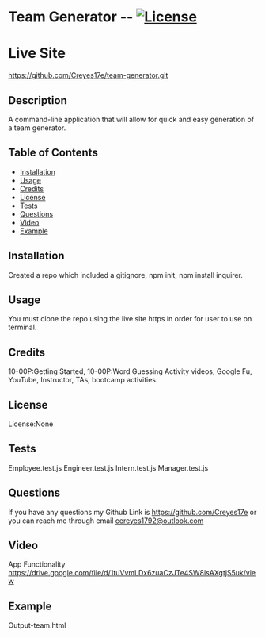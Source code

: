 # Team Generator -- [![License](https://img.shields.io/badge/license-None-green.svg)](https://shields.io/)

# Live Site

https://github.com/Creyes17e/team-generator.git

## Description

A command-line application that will allow for quick and easy generation of a team generator.

## Table of Contents

- [Installation](#Installation)
- [Usage](#Usage)
- [Credits](#Credits)
- [License](#License)
- [Tests](#Tests)
- [Questions](#Questions)
- [Video](#Video)
- [Example](#Example)

## Installation

Created a repo which included a gitignore, npm init, npm install inquirer.

## Usage

You must clone the repo using the live site https in order for user to use on terminal.

## Credits

10-00P:Getting Started, 10-00P:Word Guessing Activity videos, Google Fu, YouTube, Instructor, TAs, bootcamp activities.

## License

License:None

## Tests

Employee.test.js
Engineer.test.js
Intern.test.js
Manager.test.js

## Questions

If you have any questions my Github Link is https://github.com/Creyes17e or you can reach me through email cereyes1792@outlook.com

## Video

App Functionality
https://drive.google.com/file/d/1tuVvmLDx6zuaCzJTe4SW8isAXgtjS5uk/view

## Example

Output-team.html

